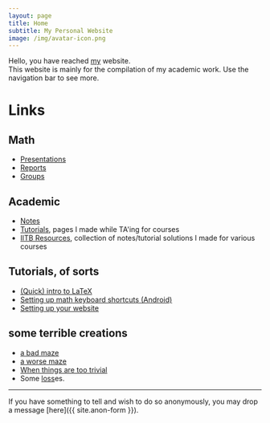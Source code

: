 ```yaml
---
layout: page
title: Home
subtitle: My Personal Website
image: /img/avatar-icon.png
---
```

Hello, you have reached [my](/aboutme) website.  
This website is mainly for the compilation of my academic work. Use the navigation bar to see more.  

<!-- You may also be interested in checking out [Student Seminar in Mathematics Department, IITB](https://student-seminar-math-iitb.github.io), an initiative of mine and [Som Phene](https://somphene.github.io)'s. -->

# Links
## Math
* [Presentations](/presentations)
* [Reports](/reports)
* [Groups](/alg/groups)

## Academic
* [Notes](/notes)
* [Tutorials](/tuts), pages I made while TA'ing for courses
* [IITB Resources](/iitb-resources), collection of notes/tutorial solutions I made for various courses

## Tutorials, of sorts
* [(Quick) intro to LaTeX](/latex)
* [Setting up math keyboard shortcuts (Android)](/shortcuts)
* [Setting up your website](/website)

## some terrible creations
* [a bad maze](/maze)
* [a worse maze](/worse-maze)
* [When things are too trivial](/trivial)
* Some [loss](/loss.txt)es.

---

If you have something to tell and wish to do so anonymously, you may drop a message [here]({{ site.anon-form }}).
